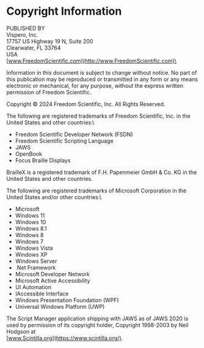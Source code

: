# Copyright Information

PUBLISHED BY\
Vispero, Inc.\
17757 US Highway 19 N, Suite 200\
Clearwater, FL 33764\
USA\
[www.FreedomScientific.com](http://www.FreedomScientific.com)\

Information in this document is subject to change without notice. No
part of this publication may be reproduced or transmitted in any form or
any means electronic or mechanical, for any purpose, without the express
written permission of Freedom Scientific.

Copyright © 2024 Freedom Scientific, Inc. All Rights Reserved.

The following are registered trademarks of Freedom Scientific, Inc. in
the United States and other countries:\

- Freedom Scientific Developer Network (FSDN)
- Freedom Scientific Scripting Language
- JAWS
- OpenBook
- Focus Braille Displays

BrailleX is a registered trademark of F.H. Papenmeier GmbH & Co. KG in
the United States and other countries.

The following are registered trademarks of Microsoft Corporation in the
United States and/or other countries:\

- Microsoft
- Windows 11
- Windows 10
- Windows 8.1
- Windows 8
- Windows 7
- Windows Vista
- Windows XP
- Windows Server
- .Net Framework
- Microsoft Developer Network
- Microsoft Active Accessibility
- UI Automation
- IAccessible Interface
- Windows Presentation Foundation (WPF)
- Universal Windows Platform (UWP)

The Script Manager application shipping with JAWS as of JAWS 2020 is
used by permission of its copyright holder, Copyright 1998-2003 by Neil
Hodgson at\
[www.Scintilla.org](https://www.scintilla.org/).
